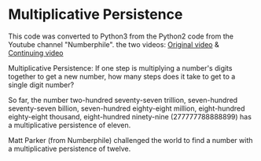 # Multiplicative Persistence
This code was converted to Python3 from the Python2 code from the
Youtube channel "Numberphile". the two videos:
[Original video](https://youtu.be/Wim9WJeDTHQ) &
[Continuing video](https://youtu.be/E4mrC39sEOQ)

Multiplicative Persistence: If one step is multiplying a number's digits
together to get a new number, how many steps does it take to get to a
single digit number?

So far, the number two-hundred seventy-seven trillion, seven-hundred
seventy-seven billion, seven-hundred eighty-eight million, eight-hundred
eighty-eight thousand, eight-hundred ninety-nine (277777788888899) has a
multiplicative persistence of eleven.

Matt Parker (from Numberphile) challenged the world to find a number
with a multiplicative persistence of twelve.
